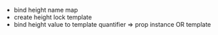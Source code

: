 - bind height name map
- create height lock template
- bind height value to template quantifier => prop instance OR template
